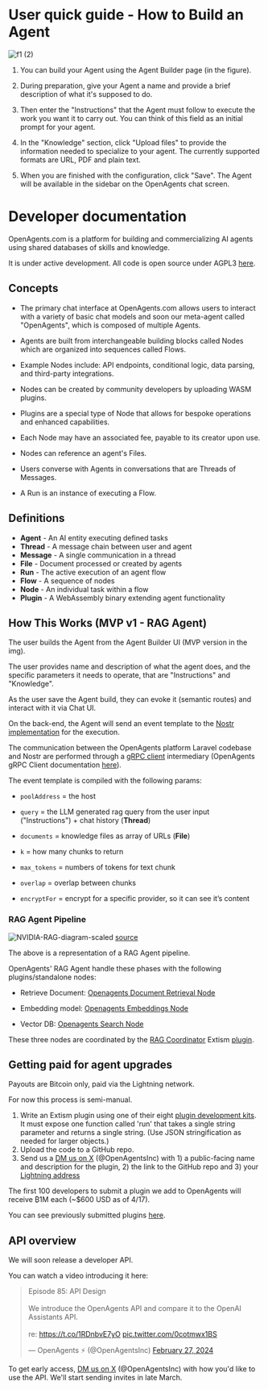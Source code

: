 # User quick guide - How to Build an Agent

![f1 (2)](https://github.com/OpenAgentsInc/openagents/assets/93095163/390342ec-c7cb-4483-a671-995eb6daac7a)

1) You can build your Agent using the Agent Builder page (in the figure).

2) During preparation, give your Agent a name and provide a brief description of what it's supposed to do.

3) Then enter the "Instructions" that the Agent must follow to execute the work you want it to carry out. You can think of this field as an initial prompt for your agent.

4) In the "Knowledge" section, click "Upload files" to provide the information needed to specialize to your agent. The currently supported formats are URL, PDF and plain text.

5) When you are finished with the configuration, click "Save". The Agent will be available in the sidebar on the OpenAgents chat screen.

# Developer documentation

OpenAgents.com is a platform for building and commercializing AI agents using shared databases of skills and knowledge.

It is under active development. All code is open source under AGPL3 [here](https://github.com/OpenAgentsInc/openagents).

## Concepts

* The primary chat interface at OpenAgents.com allows users to interact with a variety of basic chat models and soon our
  meta-agent called "OpenAgents", which
  is
  composed of multiple
  Agents.

* Agents are built from interchangeable building blocks called Nodes which are organized into sequences called Flows.

* Example Nodes include: API endpoints, conditional logic, data parsing, and third-party integrations.

* Nodes can be created by community developers by uploading WASM plugins.

* Plugins are a special type of Node that allows for bespoke operations and enhanced capabilities.

* Each Node may have an associated fee, payable to its creator upon use.

* Nodes can reference an agent's Files.

* Users converse with Agents in conversations that are Threads of Messages.

* A Run is an instance of executing a Flow.

## Definitions

* **Agent** - An AI entity executing defined tasks
* **Thread** - A message chain between user and agent
* **Message** - A single communication in a thread
* **File** - Document processed or created by agents
* **Run** - The active execution of an agent flow
* **Flow** - A sequence of nodes
* **Node** - An individual task within a flow
* **Plugin** - A WebAssembly binary extending agent functionality


## How This Works (MVP v1 - RAG Agent)

The user builds the Agent from the Agent Builder UI (MVP version in the img).

The user provides name and description of what the agent does, and the specific parameters it needs to operate, that are "Instructions" and "Knowledge".

As the user save the Agent build, they can evoke it (semantic routes) and interact with it via Chat UI.

On the back-end, the Agent will send an event template to the [Nostr implementation](https://github.com/OpenAgentsInc/openagents/wiki/Nostr-integration) for the execution.

The communication between the OpenAgents platform Laravel codebase and Nostr are performed through a [gRPC client](https://github.com/OpenAgentsInc/openagents/wiki/Agent-Builder-MVP-Spec#laravel---grpc-connection) intermediary (OpenAgents gRPC Client documentation [here](https://openagentsinc.github.io/openagents-grpc-proto/__default.html#service-PoolConnector)).

The event template is compiled with the following params:

* `poolAddress` = the host

* `query` = the LLM generated rag query from the user input ("Instructions") + chat history (**Thread**)

* `documents` =  knowledge files as array of URLs (**File**)

* `k` = how many chunks to return

* `max_tokens` = numbers of tokens for text chunk

* `overlap` = overlap between chunks

* `encryptFor` = encrypt for a specific provider, so it can see it’s content


### RAG Agent Pipeline


![NVIDIA-RAG-diagram-scaled](https://github.com/OpenAgentsInc/openagents/assets/93095163/fa848c08-2c02-47bf-a8bd-93053a5e22bd)
[source](https://blogs.nvidia.com/blog/what-is-retrieval-augmented-generation/)


The above is a representation of a RAG Agent pipeline.

OpenAgents' RAG Agent handle these phases with the following plugins/standalone nodes:

* Retrieve Document: [Openagents Document Retrieval Node](https://github.com/riccardobl/openagents-document-retrieval)

* Embedding model: [Openagents Embeddings Node](https://github.com/riccardobl/openagents-embeddings)

* Vector DB: [Openagents Search Node](https://github.com/riccardobl/openagents-search)

These three nodes are coordinated by the [RAG Coordinator](https://github.com/riccardobl/openagents-rag-coordinator-plugin) Extism [plugin](https://github.com/OpenAgentsInc/openagents/wiki/Plugins).

## Getting paid for agent upgrades

Payouts are Bitcoin only, paid via the Lightning network.

For now this process is semi-manual.

1. Write an Extism plugin using one of their eight [plugin development kits](https://extism.org/docs/concepts/pdk/). It
   must
   expose one function called 'run' that takes a single string parameter and returns a single string. (Use JSON
   stringification as needed for larger objects.)
2. Upload the code to a GitHub repo.
3. Send us a [DM us on X](https://twitter.com/OpenAgentsInc) (@OpenAgentsInc) with 1) a public-facing name and
   description for the plugin, 2) the link to the GitHub repo and 3) your
   [Lightning address](https://lightningaddress.com/)

The first 100 developers to submit a plugin we add to OpenAgents will receive ₿1M each (~$600 USD as of 4/17).

You can see previously submitted plugins [here](/plugins).

## API overview

We will soon release a developer API.

You can watch a video introducing it here:

<blockquote class="twitter-tweet" data-media-max-width="560"><p lang="en" dir="ltr">Episode 85: API Design<br><br>We introduce the OpenAgents API and compare it to the OpenAI Assistants API.<br><br>re: <a href="https://t.co/1RDnbvE7yO">https://t.co/1RDnbvE7yO</a> <a href="https://t.co/0cotmwx1BS">pic.twitter.com/0cotmwx1BS</a></p>&mdash; OpenAgents ⚡ (@OpenAgentsInc) <a href="https://twitter.com/OpenAgentsInc/status/1762596179643371596?ref_src=twsrc%5Etfw">February 27, 2024</a></blockquote>


To get early access, [DM us on X](https://twitter.com/OpenAgentsInc) (@OpenAgentsInc) with how you'd like to use the
API. We'll start sending invites in late March.
